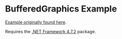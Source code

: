 
# BufferedGraphics Example

[Example originally found here](https://docs.microsoft.com/en-us/dotnet/api/system.drawing.bufferedgraphics).

Requires the [.NET Framework 4.7.2](https://dotnet.microsoft.com/download/dotnet-framework/net472) package.
